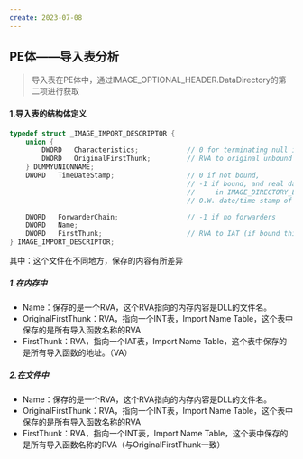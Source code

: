 ```yaml
---
create: 2023-07-08
---
```

## PE体——导入表分析

> 导入表在PE体中，通过IMAGE_OPTIONAL_HEADER.DataDirectory的第二项进行获取

#### 1.导入表的结构体定义

```C++
typedef struct _IMAGE_IMPORT_DESCRIPTOR {
    union {
        DWORD   Characteristics;            // 0 for terminating null import descriptor
        DWORD   OriginalFirstThunk;         // RVA to original unbound IAT (PIMAGE_THUNK_DATA)
    } DUMMYUNIONNAME;
    DWORD   TimeDateStamp;                  // 0 if not bound,
                                            // -1 if bound, and real date\time stamp
                                            //     in IMAGE_DIRECTORY_ENTRY_BOUND_IMPORT (new BIND)
                                            // O.W. date/time stamp of DLL bound to (Old BIND)

    DWORD   ForwarderChain;                 // -1 if no forwarders
    DWORD   Name;
    DWORD   FirstThunk;                     // RVA to IAT (if bound this IAT has actual addresses)
} IMAGE_IMPORT_DESCRIPTOR;
```

其中：这个文件在不同地方，保存的内容有所差异

##### 1.在内存中

* Name：保存的是一个RVA，这个RVA指向的内存内容是DLL的文件名。
* OriginalFirstThunk：RVA，指向一个INT表，Import Name Table，这个表中保存的是所有导入函数名称的RVA
* FirstThunk：RVA，指向一个IAT表，Import Name Table，这个表中保存的是所有导入函数的地址。（VA）

##### 2.在文件中

* Name：保存的是一个RVA，这个RVA指向的内存内容是DLL的文件名。
* OriginalFirstThunk：RVA，指向一个INT表，Import Name Table，这个表中保存的是所有导入函数名称的RVA
* FirstThunk：RVA，指向一个INT表，Import Name Table，这个表中保存的是所有导入函数名称的RVA（与OriginalFirstThunk一致）
